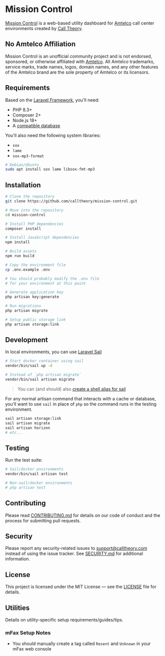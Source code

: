 # Mission Control

[Mission Control](https://calltheory.com/mission-control) is a web-based utility dashboard for [Amtelco](https://callcenter.amtelco.com) call center environments created by [Call Theory](https://calltheory.com).


## No Amtelco Affiliation

Mission Control is an unofficial community project and is not endorsed, sponsored, or otherwise affiliated with [Amtelco](https://www.amtelco.com). All Amtelco trademarks, service marks, trade names, logos, domain names, and any other features of the Amtelco brand are the sole property of Amtelco or its licensors.

## Requirements

Based on the [Laravel Framework](https://laravel.com), you'll need:

- PHP 8.3+
- Composer 2+
- Node.js 18+
- A [compatible database](https://laravel.com/docs/12.x/database)

You'll also need the following system libraries:

- `sox`
- `lame`
- `sox-mp3-format`

```bash
# Debian/Ubuntu
sudo apt install sox lame libsox-fmt-mp3
```

## Installation

```bash
# Clone the repository
git clone https://github.com/calltheory/mission-control.git

# Move into the repository
cd mission-control

# Install PHP dependencies
composer install

# Install JavaScript dependencies
npm install

# Build assets
npm run build

# Copy the environment file
cp .env.example .env

# You should probably modify the .env file 
# for your environment at this point

# Generate application key
php artisan key:generate

# Run migrations
php artisan migrate

# Setup public storage link
php artisan storage:link
```

## Development

In local environments, you can use [Laravel Sail](https://laravel.com/docs/12.x/sail)

```bash
# Start docker container using sail
vendor/bin/sail up -d

# Instead of `php artisan migrate`
vendor/bin/sail artisan migrate
```

> You can (and should) also [create a shell alias for sail](https://laravel.com/docs/12.x/sail#configuring-a-shell-alias)

For any normal artisan command that interacts with a cache or database, you'll want to use `sail` in place of `php` so the command runs in the testing environment. 

```bash
sail artisan storage:link
sail artisan migrate
sail artisan horizon
# etc...
```

## Testing

Run the test suite:

```bash
# Sail/docker environments
vendor/bin/sail artisan test

# Non-sail/docker environments
# php artisan test
```

## Contributing

Please read [CONTRIBUTING.md](CONTRIBUTING.md) for details on our code of conduct and the process for submitting pull requests.

## Security

Please report any security-related issues to [support@calltheory.com](mailto:support@calltheory.com) instead of using the issue tracker. See [SECURITY.md](SECURITY.md) for additional information.

## License

This project is licensed under the MIT License — see the [LICENSE](LICENSE) file for details.

## Utilities

Details on utility-specific setup requirements/guides/tips.

### mFax Setup Notes

- You should manually create a tag called `Resent` and `Unknown` in your mFax web console



